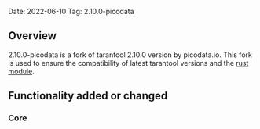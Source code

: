 Date: 2022-06-10
Tag: 2.10.0-picodata

## Overview

2.10.0-picodata is a fork of tarantool 2.10.0 version by picodata.io.
This fork is used to ensure the compatibility of latest tarantool versions and the [rust module](https://github.com/picodata/tarantool-module).

## Functionality added or changed

### Core
